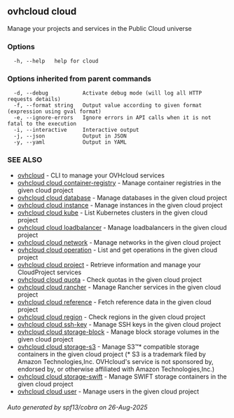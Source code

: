 ## ovhcloud cloud

Manage your projects and services in the Public Cloud universe

### Options

```
  -h, --help   help for cloud
```

### Options inherited from parent commands

```
  -d, --debug           Activate debug mode (will log all HTTP requests details)
  -f, --format string   Output value according to given format (expression using gval format)
  -e, --ignore-errors   Ignore errors in API calls when it is not fatal to the execution
  -i, --interactive     Interactive output
  -j, --json            Output in JSON
  -y, --yaml            Output in YAML
```

### SEE ALSO

* [ovhcloud](ovhcloud.md)	 - CLI to manage your OVHcloud services
* [ovhcloud cloud container-registry](ovhcloud_cloud_container-registry.md)	 - Manage container registries in the given cloud project
* [ovhcloud cloud database](ovhcloud_cloud_database.md)	 - Manage databases in the given cloud project
* [ovhcloud cloud instance](ovhcloud_cloud_instance.md)	 - Manage instances in the given cloud project
* [ovhcloud cloud kube](ovhcloud_cloud_kube.md)	 - List Kubernetes clusters in the given cloud project
* [ovhcloud cloud loadbalancer](ovhcloud_cloud_loadbalancer.md)	 - Manage loadbalancers in the given cloud project
* [ovhcloud cloud network](ovhcloud_cloud_network.md)	 - Manage networks in the given cloud project
* [ovhcloud cloud operation](ovhcloud_cloud_operation.md)	 - List and get operations in the given cloud project
* [ovhcloud cloud project](ovhcloud_cloud_project.md)	 - Retrieve information and manage your CloudProject services
* [ovhcloud cloud quota](ovhcloud_cloud_quota.md)	 - Check quotas in the given cloud project
* [ovhcloud cloud rancher](ovhcloud_cloud_rancher.md)	 - Manage Rancher services in the given cloud project
* [ovhcloud cloud reference](ovhcloud_cloud_reference.md)	 - Fetch reference data in the given cloud project
* [ovhcloud cloud region](ovhcloud_cloud_region.md)	 - Check regions in the given cloud project
* [ovhcloud cloud ssh-key](ovhcloud_cloud_ssh-key.md)	 - Manage SSH keys in the given cloud project
* [ovhcloud cloud storage-block](ovhcloud_cloud_storage-block.md)	 - Manage block storage volumes in the given cloud project
* [ovhcloud cloud storage-s3](ovhcloud_cloud_storage-s3.md)	 - Manage S3™* compatible storage containers in the given cloud project (* S3 is a trademark filed by Amazon Technologies,Inc. OVHcloud's service is not sponsored by, endorsed by, or otherwise affiliated with Amazon Technologies,Inc.)
* [ovhcloud cloud storage-swift](ovhcloud_cloud_storage-swift.md)	 - Manage SWIFT storage containers in the given cloud project
* [ovhcloud cloud user](ovhcloud_cloud_user.md)	 - Manage users in the given cloud project

###### Auto generated by spf13/cobra on 26-Aug-2025

